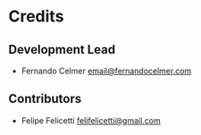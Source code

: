 # Credits

## Development Lead

* Fernando Celmer <email@fernandocelmer.com>

## Contributors

* Felipe Felicetti <felifelicetti@gmail.com>
